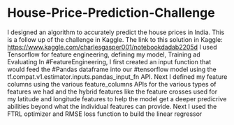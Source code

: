 # House-Price-Prediction-Challenge
I designed an algorithm to accurately predict the house prices in India. This is a follow up of the challenge in Kaggle. The link to this solution in Kaggle: https://www.kaggle.com/charlesgasper001/notebookdadab2205d
I used Tensorflow for feature engineering, defining my model, Training ad Evaluating
In #FeatureEngineering, I first created an input function that would feed the #Pandas dataframe into our #tensorflow model using the tf.compat.v1.estimator.inputs.pandas_input_fn API.
Next I defined my feature columns using the various feature_columns APIs for the various types of features we had and the hybrid features like the feature crosses used for my latitude and longitude features to help the model get a deeper predicrive abilities beyond what the individual features can provide.
Next I used the FTRL optimizer and RMSE loss function to build the linear regressor
